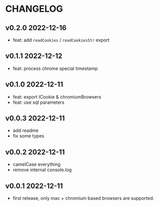 # CHANGELOG

## v0.2.0 2022-12-16

- feat: add `readCookies` / `readCookiesStr` export

## v0.1.1 2022-12-12

- feat: process chrome special timestamp

## v0.1.0 2022-12-11

- feat: export ICookie & chromiumBrowsers
- feat: use sql parameters

## v0.0.3 2022-12-11

- add readme
- fix some types

## v0.0.2 2022-12-11

- camelCase everything
- remove internal console.log

## v0.0.1 2022-12-11

- first release, only mac + chromium based browsers are supported.
